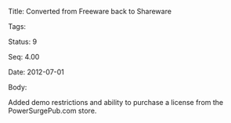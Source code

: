 Title:  Converted from Freeware back to Shareware

Tags:   

Status: 9

Seq:    4.00

Date:   2012-07-01

Body:

Added demo restrictions and ability to purchase a license from the PowerSurgePub.com store.
